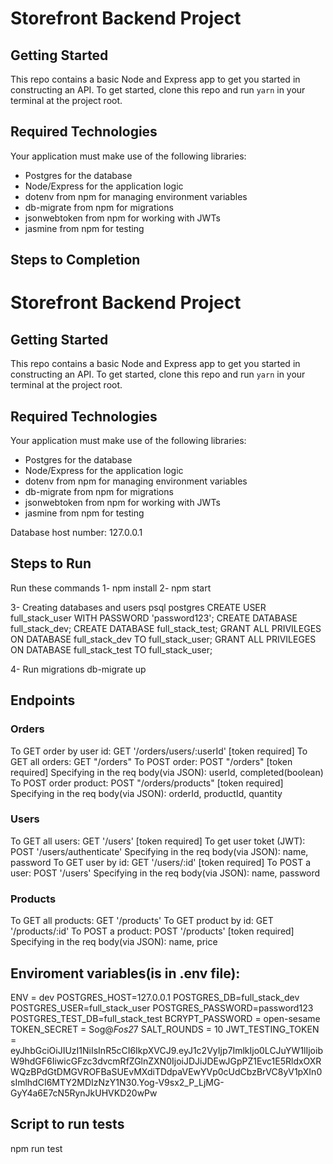 # Storefront Backend Project

## Getting Started

This repo contains a basic Node and Express app to get you started in constructing an API. To get started, clone this repo and run `yarn` in your terminal at the project root.

## Required Technologies
Your application must make use of the following libraries:
- Postgres for the database
- Node/Express for the application logic
- dotenv from npm for managing environment variables
- db-migrate from npm for migrations
- jsonwebtoken from npm for working with JWTs
- jasmine from npm for testing

## Steps to Completion
# Storefront Backend Project

## Getting Started

This repo contains a basic Node and Express app to get you started in constructing an API. To get started, clone this repo and run `yarn` in your terminal at the project root.

## Required Technologies
Your application must make use of the following libraries:
- Postgres for the database
- Node/Express for the application logic
- dotenv from npm for managing environment variables
- db-migrate from npm for migrations
- jsonwebtoken from npm for working with JWTs
- jasmine from npm for testing

Database host number: 127.0.0.1

## Steps to Run
Run these commands
1- npm install
2- npm start

3- Creating databases and users
    psql postgres
    CREATE USER full_stack_user WITH PASSWORD 'password123';
    CREATE DATABASE full_stack_dev;
    CREATE DATABASE full_stack_test;
    GRANT ALL PRIVILEGES ON DATABASE full_stack_dev TO full_stack_user;
    GRANT ALL PRIVILEGES ON DATABASE full_stack_test TO full_stack_user;

4- Run migrations
db-migrate up

## Endpoints
### Orders
To GET order by user id:  GET '/orders/users/:userId' [token required]
To GET all orders:  GET "/orders"
To POST order:  POST "/orders" [token required]
    Specifying in the req body(via JSON):
        userId, completed(boolean)
To POST order product: POST "/orders/products" [token required]
    Specifying in the req body(via JSON):
        orderId, productId, quantity

### Users
To GET all users:  GET '/users' [token required]
To get user toket (JWT):  POST '/users/authenticate' 
    Specifying in the req body(via JSON):
        name, password
To GET user by id:  GET '/users/:id' [token required]
To POST a user:  POST '/users'
    Specifying in the req body(via JSON):
        name, password

### Products
To GET all products:  GET '/products' 
To GET product by id:  GET '/products/:id'
To POST a product:  POST '/products' [token required]
    Specifying in the req body(via JSON):
        name, price

## Enviroment variables(is in .env file):
ENV = dev
POSTGRES_HOST=127.0.0.1
POSTGRES_DB=full_stack_dev
POSTGRES_USER=full_stack_user
POSTGRES_PASSWORD=password123
POSTGRES_TEST_DB=full_stack_test
BCRYPT_PASSWORD = open-sesame
TOKEN_SECRET = Sog@*Fos2*7
SALT_ROUNDS = 10
JWT_TESTING_TOKEN = eyJhbGciOiJIUzI1NiIsInR5cCI6IkpXVCJ9.eyJ1c2VyIjp7ImlkIjo0LCJuYW1lIjoibW9hdGF6IiwicGFzc3dvcmRfZGlnZXN0IjoiJDJiJDEwJGpPZ1Evc1E5RldxOXRWQzBPdGtDMGVROFBaSUEvMXdiTDdpaVEwYVp0cUdCbzBrVC8yV1pXIn0sImlhdCI6MTY2MDIzNzY1N30.Yog-V9sx2_P_LjMG-GyY4a6E7cN5RynJkUHVKD20wPw


## Script to run tests
npm run test

